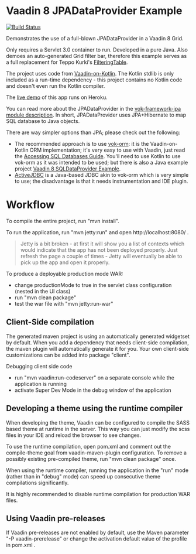 Vaadin 8 JPADataProvider Example
================================

[![Build Status](https://travis-ci.org/mvysny/vaadin8-jpadataprovider-example.svg?branch=master)](https://travis-ci.org/mvysny/vaadin8-jpadataprovider-example)

Demonstrates the use of a full-blown JPADataProvider in a Vaadin 8 Grid.

Only requires a Servlet 3.0 container to run. Developed in a pure Java. Also demoes an auto-generated
Grid filter bar, therefore this example serves as a full replacement for Teppo Kurki's
[FilteringTable](https://vaadin.com/directory/component/filteringtable).

The project uses code from [Vaadin-on-Kotlin](http://vaadinonkotlin.eu). The Kotlin stdlib is
only included as a run-time dependency - this project contains no Kotlin code and doesn't even
run the Kotlin compiler.

The [live demo](https://vaadin8-jpadataprovider-exampl.herokuapp.com/) of this app runs on Heroku.

You can read more about the JPADataProvider in the [vok-framework-jpa module description](https://github.com/mvysny/vaadin-on-kotlin/tree/master/vok-framework-jpa).
In short, JPADataProvider uses JPA+Hibernate to map SQL database to Java objects.

There are way simpler options than JPA; please check out the following:

* The recommended approach is to use [vok-orm](https://github.com/mvysny/vok-orm): it is the Vaadin-on-Kotlin ORM implementation; it's very easy to use with Vaadin, just read the
[Accessing SQL Databases Guide](http://www.vaadinonkotlin.eu/databases.html). You'll need to use Kotlin to use vok-orm as it was intended to be used;
  but there is also a Java example project [Vaadin 8 SQLDataProvider Example](https://github.com/mvysny/vaadin8-sqldataprovider-example).
* [ActiveJDBC](http://javalite.io/activejdbc) is a Java-based JDBC akin to vok-orm which is very simple to use; the disadvantage is that it needs instrumentation
  and IDE plugin.

Workflow
========

To compile the entire project, run "mvn install".

To run the application, run "mvn jetty:run" and open http://localhost:8080/ .

> Jetty is a bit broken - at first it will show you a list of contexts which would indicate that the
  app has not been deployed properly. Just refresh the page a couple of times - Jetty will eventually
  be able to pick up the app and open it properly.

To produce a deployable production mode WAR:
- change productionMode to true in the servlet class configuration (nested in the UI class)
- run "mvn clean package"
- test the war file with "mvn jetty:run-war"

Client-Side compilation
-------------------------

The generated maven project is using an automatically generated widgetset by default. 
When you add a dependency that needs client-side compilation, the maven plugin will 
automatically generate it for you. Your own client-side customizations can be added into
package "client".

Debugging client side code
  - run "mvn vaadin:run-codeserver" on a separate console while the application is running
  - activate Super Dev Mode in the debug window of the application

Developing a theme using the runtime compiler
-------------------------

When developing the theme, Vaadin can be configured to compile the SASS based
theme at runtime in the server. This way you can just modify the scss files in
your IDE and reload the browser to see changes.

To use the runtime compilation, open pom.xml and comment out the compile-theme 
goal from vaadin-maven-plugin configuration. To remove a possibly existing 
pre-compiled theme, run "mvn clean package" once.

When using the runtime compiler, running the application in the "run" mode 
(rather than in "debug" mode) can speed up consecutive theme compilations
significantly.

It is highly recommended to disable runtime compilation for production WAR files.

Using Vaadin pre-releases
-------------------------

If Vaadin pre-releases are not enabled by default, use the Maven parameter
"-P vaadin-prerelease" or change the activation default value of the profile in pom.xml .
